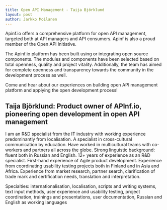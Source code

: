 ```yaml
---
title: Open API Management - Taija Björklund
layout: post
author: Jarkko Moilanen
---
```


Apinf.io offers a comprehensive platform for open API management, targeted both at API managers and API consumers. Apinf is also a proud member of the Open API Initiative.

The Apinf.io platform has been built using or integrating open source components. The modules and components have been selected based on total openness, quality and project vitality. Additionally, the team has aimed for complete openness and transparency towards the community in the development process as well.

Come and hear about our experiences on building open API management platform and applying the open development process!

## Taija Björklund: Product owner of APInf.io, pioneering open development in open API management

I am an R&D specialist from the IT industry with working experience predominantly from localisation. A specialist in cross-cultural communication by education. Have worked in multicultural teams with co-workers and partners all across the globe. Strong linguistic background: fluent both in Russian and English. 12+ years of experience as an R&D specialist. First-hand experience of Agile product development. Experience from coordinating usability testing projects both in Finland and in Asia and Africa. Experience from market research, partner search, clarification of trade mark and certification needs, translation and interpretation.

Specialties: internationalisation, localisation, scripts and writing systems, text input methods, user experience and usability testing, project coordination, trainings and presentations, user documentation, Russian and English as working languages
